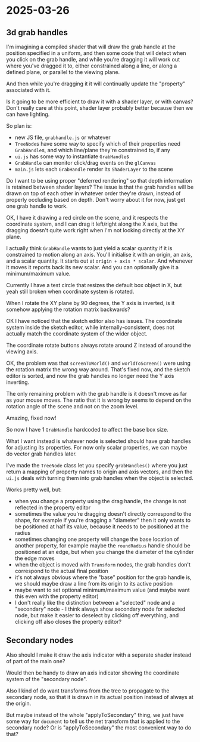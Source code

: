 # 2025-03-26

## 3d grab handles

I'm imagining a compiled shader that will draw the grab handle at the
position specified in a uniform, and then some code that will detect
when you click on the grab handle, and while you're dragging it will
work out where you've dragged it to, either constrained along a line,
or along a defined plane, or parallel to the viewing plane.

And then while you're dragging it it will continually update the
"property" associated with it.

Is it going to be more efficient to draw it with a shader layer, or
with canvas? Don't really care at this point, shader layer probably
better because then we can have lighting.

So plan is:

 * new JS file, `grabhandle.js` or whatever
 * `TreeNode`s have some way to specify which of their properties need `GrabHandle`s, and which line/plane they're constrained to, if any
 * `ui.js` has some way to instantiate `GrabHandle`s
 * `GrabHandle` can monitor click/drag events on the `glCanvas`
 * `main.js` lets each `GrabHandle` render its `ShaderLayer` to the scene

Do I want to be using proper "deferred rendering" so that depth
information is retained between shader layers? The issue is that the
grab handles will be drawn on top of each other in whatever order
they're drawn, instead of properly occluding based on depth. Don't worry
about it for now, just get one grab handle to work.

OK, I have it drawing a red circle on the scene, and it respects
the coordinate system, and I can drag it left/right along the X axis,
but the dragging doesn't quite work right when I'm not looking
directly at the XY plane.

I actually think `GrabHandle` wants to just yield a scalar quantity
if it is constrained to motion along an axis. You'll initialise it
with an origin, an axis, and a scalar quantity. It starts out at
`origin + axis * scalar`. And whenever it moves it reports back its
new scalar. And you can optionally give it a minimum/maximum value.

Currently I have a test circle that resizes the default box object
in X, but yeah still broken when coordinate system is rotated.

When I rotate the XY plane by 90 degrees, the Y axis is inverted, is
it somehow applying the rotation matrix backwards?

OK I have noticed that the sketch editor also has issues. The coordinate
system inside the sketch editor, while internally-consistent, does not
actually match the coordinate system of the wider object.

The coordinate rotate buttons always rotate around Z instead of
around the viewing axis.

OK, the problem was that `screenToWorld()` and `worldToScreen()` were
using the rotation matrix the wrong way around. That's fixed now, and
the sketch editor is sorted, and now the grab handles no longer need
the Y axis inverting.

The only remaining problem with the grab handle is it doesn't move as far
as your mouse moves. The ratio that it is wrong by seems to depend
on the rotation angle of the scene and not on the zoom level.

Amazing, fixed now!

So now I have 1 `GrabHandle` hardcoded to affect the base box size.

What I want instead is whatever node is selected should have grab handles
for adjusting its properties. For now only scalar properties, we can
maybe do vector grab handles later.

I've made the `TreeNode` class let you specify `grabHandles()` where
you just return a mapping of property names to origin and axis vectors,
and then the `ui.js` deals with turning them into grab handles when the
object is selected.

Works pretty well, but:

 * when you change a property using the drag handle, the change is not reflected in the property editor
 * sometimes the value you're dragging doesn't directly correspond to the shape, for example if you're dragging a "diameter" then it only wants to be positioned at half its value, because it needs to be positioned at the radius
 * sometimes changing one property will change the base location of another property, for example maybe the `roundRadius` handle should be positioned at an edge, but when you change the diameter of the cylinder the edge moves
 * when the object is moved with `Transform` nodes, the grab handles don't correspond to the actual final position
 * it's not always obvious where the "base" position for the grab handle is, we should maybe draw a line from its origin to its active position
 * maybe want to set optional minimum/maximum value (and maybe want this even with the property editor)
 * I don't really like the distinction between a "selected" node and a "secondary" node - I think always show secondary node for selected node, but make it easier to deselect by clicking off everything, and clicking off also closes the property editor?

## Secondary nodes

Also should I make it draw the axis indicator with a separate shader
instead of part of the main one?

Would then be handy to draw an axis indicator showing the coordinate
system of the "secondary node".

Also I kind of do want transforms from the tree to propagate
to the secondary node, so that it is drawn in its actual position
instead of always at the origin.

But maybe instead of the whole "applyToSecondary" thing, we just
have some way for `document` to tell us the net transform that is applied
to the secondary node? Or is "applyToSecondary" the most convenient
way to do that?
